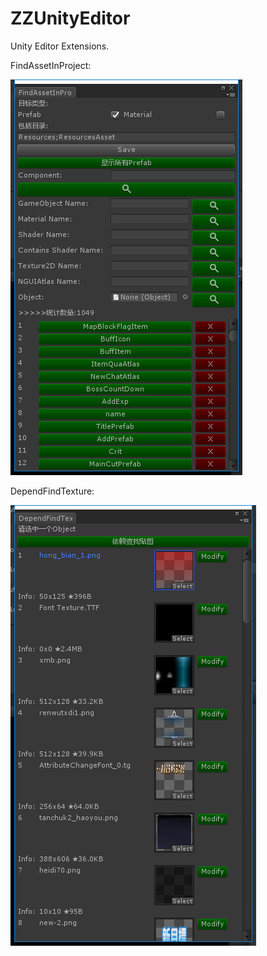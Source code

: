 # ZZUnityEditor
Unity Editor Extensions.

FindAssetInProject:

![Image text](https://github.com/YMD-ZhangZhang/ZZUnityEditor/raw/master/Readme/readme_pic_1.png)

DependFindTexture:

![Image text](https://github.com/YMD-ZhangZhang/ZZUnityEditor/raw/master/Readme/readme_pic_2.jpg)
